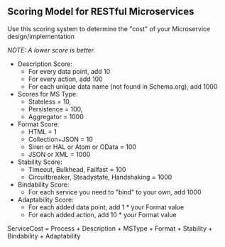 ## Scoring Model for RESTful Microservices

Use this scoring system to determine the "cost" of your Microservice design/implementation

_NOTE: A lower score is better._

<!--
 * Process Score:
   * For each "dependent step" in your WSD, add 100
-->
 * Description Score:
   * For every data point, add 10
   * For every action, add 100
   * For each unique data name (not found in Schema.org), add 1000
 * Scores for MS Type: 
   * Stateless = 10, 
   * Persistence = 100, 
   * Aggregator = 1000
 * Format Score: 
   * HTML = 1
   * Collection+JSON = 10
   * Siren or HAL or Atom or OData = 100
   * JSON or XML = 1000
 * Stability Score:
   * Timeout, Bulkhead, Failfast = 100
   * Circuitbreaker, Steadystate, Handshaking = 1000
 * Bindability Score:
   * For each service you need to "bind" to your own, add 1000
 * Adaptability Score:
   * For each added data point, add 1 * your Format value
   * For each added action, add 10 * your Format value

ServiceCost =  Process + Description + MSType + Format + Stability + Bindability + Adaptability  
